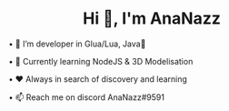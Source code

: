 <h1 align="center">Hi 👋, I'm AnaNazz</h1>

• 👀 I’m developer in Glua/Lua, Java👀

• 📖 Currently learning NodeJS & 3D Modelisation

• ❤️ Always in search of discovery and learning

• 📫 Reach me on discord AnaNazz#9591
